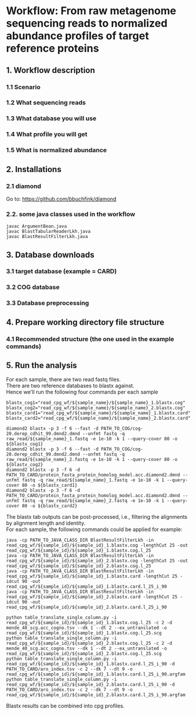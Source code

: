 # Workflow: From raw metagenome sequencing reads to normalized abundance profiles of target reference proteins

## 1. Workflow description

### 1.1 Scenario

### 1.2 What sequencing reads

### 1.3 What database you will use

### 1.4 What profile you will get

### 1.5 What is normalized abundance



## 2. Installations 

### 2.1 diamond

Go to: https://github.com/bbuchfink/diamond

### 2.2. some java classes used in the workflow

```
javac ArgumentBean.java
javac BlastTabularReaderLkh.java
javac BlastResultFilterLkh.java
```

## 3. Database downloads

### 3.1 target database (example = CARD)

### 3.2 COG database

### 3.3 Database preprocessing


## 4. Prepare working directory file structure

### 4.1 Recommended structure (the one used in the example commands)


## 5. Run the analysis

For each sample, there are two read fastq files.\
There are two reference databases to blastx against.\
Hence we'll run the following four commands per each sample

```
blastx_cog1="read_cpg_wf/${sample_name}/${sample_name}_1.blastx.cog"
blastx_cog2="read_cpg_wf/${sample_name}/${sample_name}_2.blastx.cog"
blastx_card1="read_cpg_wf/${sample_name}/${sample_name}_1.blastx.card"
blastx_card2="read_cpg_wf/${sample_name}/${sample_name}_2.blastx.card"

diamond2 blastx -p 3 -f 6 --fast -d PATH_TO_COG/cog-20.derep_cdhit_99.dmnd2.dmnd --unfmt fastq -q raw_read/${sample_name}_1.fastq -e 1e-10 -k 1 --query-cover 80 -o ${blastx_cog1}
diamond2 blastx -p 3 -f 6 --fast -d PATH_TO_COG/cog-20.derep_cdhit_99.dmnd2.dmnd --unfmt fastq -q raw_read/${sample_name}_2.fastq -e 1e-10 -k 1 --query-cover 80 -o ${blastx_cog2}
diamond2 blastx -p 3 -f 6 -d PATH_TO_CARD/protein_fasta_protein_homolog_model.acc.diamond2.dmnd --unfmt fastq -q raw_read/${sample_name}_1.fastq -e 1e-10 -k 1 --query-cover 80 -o ${blastx_card1}
diamond2 blastx -p 3 -f 6 -d PATH_TO_CARD/protein_fasta_protein_homolog_model.acc.diamond2.dmnd --unfmt fastq -q raw_read/${sample_name}_2.fastq -e 1e-10 -k 1 --query-cover 80 -o ${blastx_card2}
```

The blastx tab outputs can be post-processed, i.e., filtering the alignments by alignment length and identity.\
For each sample, the following commands could be applied for example: 

```
java -cp PATH_TO_JAVA_CLASS_DIR BlastResultFilterLkh -in read_cpg_wf/${sample_id}/${sample_id}_1.blastx.cog -lengthCut 25 -out read_cpg_wf/${sample_id}/${sample_id}_1.blastx.cog.l_25
java -cp PATH_TO_JAVA_CLASS_DIR BlastResultFilterLkh -in read_cpg_wf/${sample_id}/${sample_id}_2.blastx.cog -lengthCut 25 -out read_cpg_wf/${sample_id}/${sample_id}_2.blastx.cog.l_25
java -cp PATH_TO_JAVA_CLASS_DIR BlastResultFilterLkh -in read_cpg_wf/${sample_id}/${sample_id}_1.blastx.card -lengthCut 25 -idcut 90 -out read_cpg_wf/${sample_id}/${sample_id}_1.blastx.card.l_25_i_90
java -cp PATH_TO_JAVA_CLASS_DIR BlastResultFilterLkh -in read_cpg_wf/${sample_id}/${sample_id}_2.blastx.card -lengthCut 25 -idcut 90 -out read_cpg_wf/${sample_id}/${sample_id}_2.blastx.card.l_25_i_90

python table_translate_single_column.py -i read_cpg_wf/${sample_id}/${sample_id}_1.blastx.cog.l_25 -c 2 -d mende_40_scg.acc_cogno.tsv --dk 1 --dt 2 --ex_untranslated -o read_cpg_wf/${sample_id}/${sample_id}_1.blastx.cog.l_25.scg
python table_translate_single_column.py -i read_cpg_wf/${sample_id}/${sample_id}_2.blastx.cog.l_25 -c 2 -d mende_40_scg.acc_cogno.tsv --dk 1 --dt 2 --ex_untranslated -o read_cpg_wf/${sample_id}/${sample_id}_2.blastx.cog.l_25.scg
python table_translate_single_column.py -i read_cpg_wf/${sample_id}/${sample_id}_1.blastx.card.l_25_i_90 -d PATH_TO_CARD/aro_index.tsv -c 2 --dk 7 --dt 9 -o read_cpg_wf/${sample_id}/${sample_id}_1.blastx.card.l_25_i_90.argfam
python table_translate_single_column.py -i read_cpg_wf/${sample_id}/${sample_id}_2.blastx.card.l_25_i_90 -d PATH_TO_CARD/aro_index.tsv -c 2 --dk 7 --dt 9 -o read_cpg_wf/${sample_id}/${sample_id}_2.blastx.card.l_25_i_90.argfam

```


Blastx results can be combined into cpg profiles.
```
```
